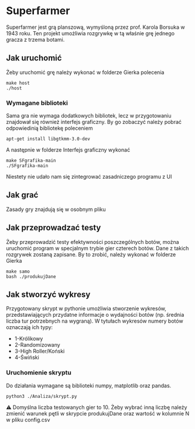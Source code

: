 # Superfarmer

Superfarmer jest grą planszową, wymyśloną przez prof. Karola Borsuka w 1943 roku. Ten projekt umożliwia rozgrywkę w tą właśnie grę jednego gracza z trzema botami.

## Jak uruchomić

Żeby uruchomić grę należy wykonać w folderze Gierka polecenia
```
make host
./host
```

### Wymagane biblioteki

Sama gra nie wymaga dodatkowych bibliotek, lecz w przygotowaniu znajdował się również interfejs graficzny. By go zobaczyć należy pobrać odpowiedinią bibliotekę poleceniem

```
apt-get install libgtkmm-3.0-dev
```
A następnie w folderze Interfejs graficzny wykonać
```
make SFgrafika-main
./SFgrafika-main
```

Niestety nie udało nam się zintegrować zasadniczego programu z UI


## Jak grać

Zasady gry znajdują się w osobnym pliku

## Jak przeprowadzać testy

Żeby przeprowadzić testy efektywności poszczególnych botów, można uruchomić program w specjalnym trybie gier czterech botów. Dane z takich rozgrywek zostaną zapisane.
By to zrobić, należy wykonać w folderze Gierka
```
make samo
bash ./produkujDane
```

## Jak stworzyć wykresy

Przygotowany skrypt w pythonie umożliwia stworzenie wykresów, przedstawiających przydatne informacje o wydajności botów (np. średnia liczba tur potrzebnych na wygraną).
W tytułach wykresów numery botów oznaczają ich typy:
* 1-Królikowy
* 2-Randomizowany
* 3-High Roller/Koński
* 4-Świński
### Uruchomienie skryptu

Do działania wymagane są biblioteki numpy, matplotlib oraz pandas.


```
python3 ./Analiza/skrypt.py
```

:warning: Domyślna liczba testowanych gier to 10. Żeby wybrać inną liczbę należy zmienić warunek pętli w skrypcie produkujDane oraz wartość w kolumnie N w pliku config.csv








